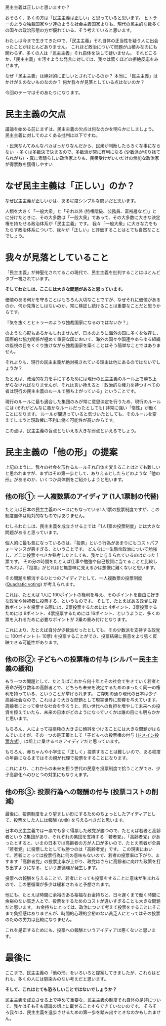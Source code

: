 <!-- 「民主主義」は正しいのか？ -->
<!-- ~現行制度の盲点について~ -->

民主主義は正しいと思いますか？

おそらく、多くの方は「民主主義は正しい」と思っていると思います。
ヒトラーのような独裁国家やソ連のような社会主義国家よりも、現代の民主的な数多くの国々の政治形態の方が優れている、そう考えていると思います。

わたしは今まで生きてきた中で、「民主主義」それ自体の正当性を疑う人に出会ったことがほとんどありません。
これほど政治について問題が山積みなのにも関わらず、多くの人は「民主主義」それ自体を決して疑いません。
それどころか、「民主主義」を汚すような発言に対しては、我々は驚くほどの拒絶反応をみせます。

なぜ「民主主義」は絶対的に正しいとされているのか？
本当に「民主主義」はかけがえのないものなのか？
何か我々が見落としている点はないのか？

今回のテーマはそのあたりになります。


# 民主主義の欠点
議論を始める前にまずは、民主主義の欠点は何なのかを明らかにしましょう。
民主主義に対してのよくある批判は以下ですね。

・民衆なんてみんなバカばっかりなんだから、民衆が判断したらろくな事にならない
・多くは多数決で決まるので、多数派が常に有利になる (少数派が切り捨てられがち)
・真に素晴らしい政治家よりも、民衆受けがいいだけの無能な政治家が得票数を獲得しやすい


# なぜ民主主義は「正しい」のか？
 なぜ民主主義が正しいかは、ある程度シンプルな問いだと思います。
 
人類を大きく「一般大衆」と「それ以外 (特権階級、公務員、富裕層など)」とに分けたときに、その大多数は「一般大衆」であって、その大多数に大きな決定権を持たせる政治体系が「民主主義」です。
我々「一般大衆」に大きな力をもたらす政治体系について、我々が「正しい」と評価することはとても自然なことでしょう。


# 我々が見落としていること
「民主主義」が神聖化されてるこの現代で、民主主義を批判することはほとんどタブー視されています。

**そしてわたしは、ここには大きな問題があると思っています。**

価値のある何かを守ることはもちろん大切なことですが、なぜそれに価値があるのか、何か見落としはないのか、常に検証し続けることは重要なことだと思うからです。

『気を抜くとヒトラーのような独裁国家になるのではないか？』

のような心配もあるかもしれませんが、日本のように海外の国に多くを依存し、国際的な協力関係が極めて重要な国において、海外の国々や国連やあらゆる組織の監視の目をくぐり抜けながら独裁国家を築くことはそう簡単なことではありません。

それよりも、現行の民主主義が絶対視されている理由は他にあるのではないでしょうか？

たとえば、政治的な力を手にするためには現行の民主主義のルール上で勝ち上がらなければなりませんが、それは言い換えると「政治的な権力を持つすべての者は現行の民主主義のルールで勝ち上がっている」ということです。

現行のルールに最も適合した集団のみが常に意思決定を行うため、現行のルールには (それがどんなに愚かなルールだったとしても) 非常に強い「惰性」が働くことになります。
ルールが間違っていると気づいたとしても、そのルールを変えてしまうと現政権に不利に働く可能性が高いからです。

この点は、民主主義の盲点ともいえる大きな弱点といえるでしょう。


# 民主主義の「他の形」の提案
上記のように、我々の社会を形作るルールそれ自体を変えることはとても難しいと思われますが、まずはその第一歩として、ありえるとしたらどのような「他の形」があるのか、いくつか具体例をご紹介しようと思います。

## 他の形①: 一人複数票のアイディア (1人1票制の代替)
たとえば日本の民主主義のベースにもなっている1人1票の投票制度ですが、この制度自体は絶対的なものではありません。

むしろわたしは、民主主義を成立させる上では「1人1票の投票制度」には大きな問題があると思っています。

個人的に最も気になっているのは、「投票」という行為があまりにもコストパフォーマンスが悪すぎる、ということです。
どんなに一生懸命政治について勉強し、どこに投票すべきか熟考したとしても、我々に与えられているのはたった 1票です。
その分の時間をたとえば仕事や勉強や自己投資に当てることと比較してみれば、「投票」がどれほど無意味に見えるかは想像に難くないと思います。

その問題を解消するひとつのアイディアとして、一人複数票の投票制度 ([Quadratic voting](https://en.wikipedia.org/wiki/Quadratic_voting#:~:text=Quadratic%20voting%20is%20a%20collective,voting%20paradox%20and%20majority%20rule.)) が考えられます。

これは、たとえば 1人に 100ポイントの権利を与え、そのポイントを自由に好きな政党や候補者に投票する、というものです。
そして、たとえばある政党に複数ポイントを投票する際には、2票投票するためには 4ポイント、3票投票するためには 9ポイント、4票投票するためには 16ポイント、というように、多くの票を入れるために必要なポイントが 2乗の重み付けとなります。

これにより、たとえば自分が少数派だったとしても、その少数派を支持する政党に 100ポイント (= 10票) を投票することができ、投票結果に民意をより強く反映できる可能性があります。

## 他の形②: 子どもへの投票権の付与 (シルバー民主主義の緩和)
もう一つの問題として、たとえばこれから何十年とその社会で生きていく若者と寿命が残り数年の高齢者とで、どちらも未来を決定するためのまったく同一の権利を持っている、ということが挙げられます。
ご存知の通り現代の日本は少子高齢社会なので、これはより大きな問題として現実世界に影響を与えています。
高齢者にとって幸せな社会を作ろうと、若い世代への負担を増やして未来への投資を控えていたら、未来の日本がどのようになっていくかは誰の目にも明らかかと思います。

もちろん、人によって投票権の大きさに傾斜をつけることには大きな問題がはらんでいますが、その一つの是正策として「子どもへの投票権の付与 ([ドメイン投票方式](https://ja.wikipedia.org/wiki/%E3%83%89%E3%83%A1%E3%82%A4%E3%83%B3%E6%8A%95%E7%A5%A8%E6%96%B9%E5%BC%8F))」は俎上に乗せるべきアイディアだと思っています。

もちろん、赤ちゃんや小学生に「正しく」投票することは難しいので、ある程度の年齢になるまではその親が代理で投票をすることになります。

これにより、これからの未来を担う世代の民意を投票制度で拾うことができ、少子高齢化へのひとつの対策にもなりえます。

## 他の形③: 投票行為への報酬の付与 (投票コストの削減)
最後に、投票制度をより望ましい形にするためのちょっとしたアイディアとして、投票をした人には報酬 (お金) を与えるべきだと思います。

日本の民主主義では一票でも多く得票した政党が勝つので、たとえば若者と高齢者という 2集団があり、それぞれの集団を支持する「若者党」、「高齢者党」があったとすると、いまの日本では高齢者の方が人口が多いので、たとえ若者が全員「若者党」に投票したとしても勝つのは「高齢者党」です。
この現実において、若者にとっては投票行為に何の意味もないので、若者の投票率は下がり、ますます「高齢者党」の投票比率が上がり、政党はさらに高齢者に向けた政策を打ち出すようになる、という悪循環が発生します。

投票への報酬を与えることで、若者にとっても投票をすることに意味が生まれるので、この悪循環が多少は緩和されると予想されます。

他にも、たとえば時間に余裕のある裕福なお金持ちと、日々遅くまで働く時間に余裕のない貧乏人とで、投票をするためのコストが違いすぎることも大きな問題だと思います。
お金持ちにとっては、政治について考えて投票をすることにそこまで負担感はありませんが、時間的心理的余裕のない貧乏人にとってはその投票のための労力は比較になりません。

これを是正するためにも、投票への報酬というアイディアは悪くないと思います。


# 最後に
ここまで、民主主義の「他の形」をいろいろと提案してきましたが、これらはどれも、多くの人には馴染みのない考えだと思います。

**そして、これはとても恐ろしいことではないでしょうか？**

民主主義を成立させる上で極めて重要な、民主主義の制度それ自体の是非について、我々はそもそも議論の俎上に載せることすらできていないのです。
そろそろ我々は、民主主義を進歩させるための第一歩を踏み出すときなのかもしれません。
